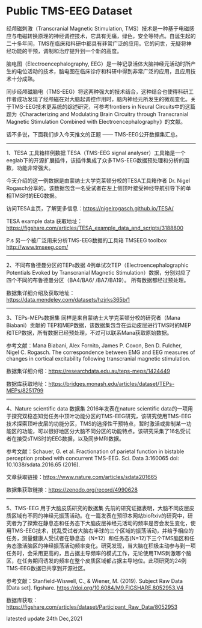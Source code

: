 # Public TMS-EEG Dataset


经颅磁刺激（Transcranial Magnetic Stimulation, TMS）技术是一种基于电磁感应与电磁转换原理的神经调控技术，它具有无痛，绿色，安全等特点。自诞生起的二十多年间，TMS在临床和科研中都具有非常广泛的应用。它的问世，无疑将神经功能的干预，调制和治疗提升到一个新的高度。 

脑电图（Electroencephalography, EEG）是一种记录活体大脑神经元活动时所产生的电位活动的技术，脑电图在临床诊疗和科研中得到非常广泛的应用，且应用技术十分成熟。 

同步经颅磁脑电（TMS-EEG）将这两种强大的技术结合，这种结合也使得科研工作者成功发现了经颅磁在对大脑起调控作用时，脑内神经元所发生的微观变化。关于TMS-EEG技术更系统的综述研究，可参考frontiers in Neural Circuits中的这篇题为《Characterizing and Modulating Brain Circuitry through Transcranial Magnetic Stimulation Combined with Electroencephalography》的文献。 

话不多说，下面我们步入今天推文的正题 —— TMS-EEG公开数据集汇总。 

***
1、TESA 工具箱样例数据
TESA（TMS-EEG signal analyser）工具箱是一个eeglab下的开源扩展插件，该插件集成了众多TMS-EEG数据预处理和分析的函数，功能非常强大。 

今天介绍的这一例数据是由蒙纳士大学克莱顿分校的TESA工具箱作者 Dr. Nigel Rogasch分享的。该数据包含一名受试者在左上侧顶叶接受神经导航引导下的单相TMS时的EEG数据。

访问TESA主页，了解更多信息：https://nigelrogasch.github.io/TESA/ 

TESA example data 获取地址：https://figshare.com/articles/TESA_example_data_and_scripts/3188800 

P.s 另一个被广泛用来分析TMS-EEG数据的工具箱  TMSEEG toolbox http://www.tmseeg.com/ 
 
 ***
2、不同布鲁德曼分区的TEPs数据
4例单试次TEP（Electroencephalographic Potentials Evoked by Transcranial Magnetic Stimulation）数据，分别对应了四个不同的布鲁德曼分区（BA4/BA6/ /BA7/BA19）。
所有数据都经过预处理。

数据集详细介绍及获取地址：https://data.mendeley.com/datasets/hzjrks365b/1 
 
***
3、TEPs-MEPs数据集
同样是来自蒙纳士大学克莱顿分校的研究者（Mana Biabani）贡献的 TEP和MEP数据，该数据集包含在运动皮层进行TMS时的MEP和TEP数据，所有数据已经预处理，不过可以联系Mana获取原始数据。

参考文献：Mana Biabani, Alex Fornito, James P. Coxon, Ben D. Fulcher, Nigel C. Rogasch. The correspondence between EMG and EEG measures of changes in cortical excitability following transcranial magnetic stimulation. 

数据集详细介绍：https://researchdata.edu.au/teps-meps/1424449  

数据库获取地址：https://bridges.monash.edu/articles/dataset/TEPs-MEPs/8251799 
 
***
4、Nature scientific data 数据集
2016年发表在nature scientific data的一项用于探究双稳态知觉任务中顶叶功能分区的TMS-EEG研究，该研究使用TMS-EEG技术探索顶叶皮层的功能分区，TMS的选择性干预特点，暂时激活或抑制某一功能区的功能，可以很好地区分大脑不同分区的功能特点。该研究采集了16名受试者在接受sTMS时的EEG数据，以及同步MRI数据。

参考文献：Schauer, G. et al. Fractionation of parietal function in bistable perception probed with concurrent TMS-EEG. Sci. Data 3:160065 doi: 10.1038/sdata.2016.65 (2016).  

文章获取链接：https://www.nature.com/articles/sdata201665 

数据集获取链接：https://zenodo.org/record/4990628 

***
5、TMS-EEG 用于大脑皮质研究的数据集
先前的研究证据表明，大脑不同皮层皮质区域有不同的神经元振荡活动。在一篇发表在预印本网站bioRxiv的研究中，研究者为了探索在静息态和任务态下大脑皮层神经元活动的频率是否会发生变化，使用TMS-EEG技术，扰乱受试者大脑右半球的三个区域的振荡活动，并给予相应的任务，测量健康人受试者在静息态（N=12）和任务态(N=12)下三个TMS脑区和任务态激活脑区的神经振荡活动频率变化。研究发现，当大脑在积极主动参与到一项任务时，会采用更高的，且占据主导频率的模式工作，无论使用TMS刺激哪个脑区，在任务期间诱发的频率在整个皮质区域都占据主导地位。此项研究的24例TMS-EEG数据已共享到开源社区。

参考文献：Stanfield-Wiswell, C., & Wiener, M. (2019). Subject Raw Data [Data set]. figshare. https://doi.org/10.6084/M9.FIGSHARE.8052953.V4  

数据库获取：https://figshare.com/articles/dataset/Participant_Raw_Data/8052953 
 

latested update 24th Dec,2021
